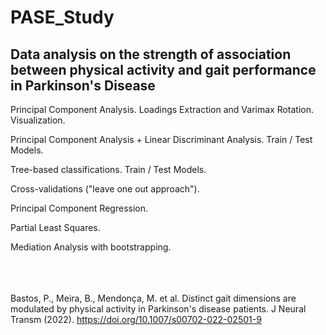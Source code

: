 # PASE_Study
## Data analysis on the strength of association between physical activity and gait performance in Parkinson's Disease



Principal Component Analysis. Loadings Extraction and Varimax Rotation. Visualization.

Principal Component Analysis + Linear Discriminant Analysis. Train / Test Models.

Tree-based classifications. Train / Test Models.

Cross-validations ("leave one out approach").

Principal Component Regression.

Partial Least Squares.

Mediation Analysis with bootstrapping.


\
\
\
Bastos, P., Meira, B., Mendonça, M. et al. Distinct gait dimensions are modulated by physical activity in Parkinson's disease patients. J Neural Transm (2022). https://doi.org/10.1007/s00702-022-02501-9
